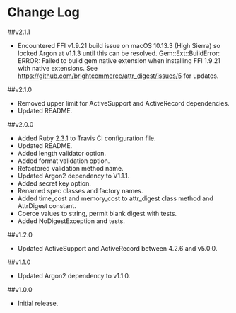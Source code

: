 # Change Log

##v2.1.1
- Encountered FFI v1.9.21 build issue on macOS 10.13.3 (High Sierra) so locked Argon at v1.1.3 until this can be resolved. Gem::Ext::BuildError: ERROR: Failed to build gem native extension when installing FFI 1.9.21 with native extensions. See https://github.com/brightcommerce/attr_digest/issues/5 for updates.

##v2.1.0
- Removed upper limit for ActiveSupport and ActiveRecord dependencies.
- Updated README.

##v2.0.0
- Added Ruby 2.3.1 to Travis CI configuration file.
- Updated README.
- Added length validator option.
- Added format validation option.
- Refactored validation method name.
- Updated Argon2 dependency to V1.1.1.
- Added secret key option.
- Renamed spec classes and factory names.
- Added time_cost and memory_cost to attr_digest class method and AttrDigest constant.
- Coerce values to string, permit blank digest with tests.
- Added NoDigestException and tests.

##v1.2.0
- Updated ActiveSupport and ActiveRecord between 4.2.6 and v5.0.0.

##v1.1.0
- Updated Argon2 dependency to v1.1.0.

##v1.0.0
- Initial release.
